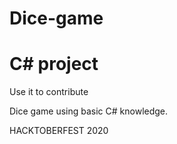 # Dice-game
# C# project
Use it to contribute 

Dice game using basic C# knowledge.


HACKTOBERFEST 2020 
